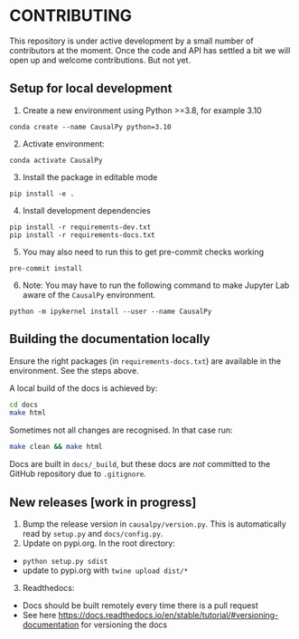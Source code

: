 # CONTRIBUTING

This repository is under active development by a small number of contributors at the moment. Once the code and API has settled a bit we will open up and welcome contributions. But not yet.

## Setup for local development

1. Create a new environment using Python >=3.8, for example 3.10

```
conda create --name CausalPy python=3.10
```

2. Activate environment:

```
conda activate CausalPy
```

3. Install the package in editable mode

```
pip install -e .
```

4. Install development dependencies

```
pip install -r requirements-dev.txt
pip install -r requirements-docs.txt
```

5. You may also need to run this to get pre-commit checks working

```
pre-commit install
```

6. Note: You may have to run the following command to make Jupyter Lab aware of the `CausalPy` environment.

```
python -m ipykernel install --user --name CausalPy
```

## Building the documentation locally

Ensure the right packages (in `requirements-docs.txt`) are available in the environment. See the steps above.

A local build of the docs is achieved by:

```bash
cd docs
make html
```

Sometimes not all changes are recognised. In that case run:

```bash
make clean && make html
```

Docs are built in `docs/_build`, but these docs are _not_ committed to the GitHub repository due to `.gitignore`.

## New releases [work in progress]

1. Bump the release version in `causalpy/version.py`. This is automatically read by `setup.py` and `docs/config.py`.
2. Update on pypi.org. In the root directory:
  - `python setup.py sdist`
  - update to pypi.org with `twine upload dist/*`
3. Readthedocs:
  - Docs should be built remotely every time there is a pull request
  - See here https://docs.readthedocs.io/en/stable/tutorial/#versioning-documentation for versioning the docs
